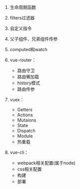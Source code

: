 1. 生命周期函数

2. filters过滤器

3. 自定义指令

4. 父子组件、兄弟组件传参

5. computed和watch

6. vue-router：
    - 路由守卫
    - 路由懒加载
    - history模式
    - 路由传参

7. vuex：
    - Getters
    - Actions
    - Mutaions
    - State
    - Dispatch
    - Module
    - 热重载

8. vue-cli：
    - webpack相关配置(属于node)
    - css相关配置
    - 构建
    - 部署
